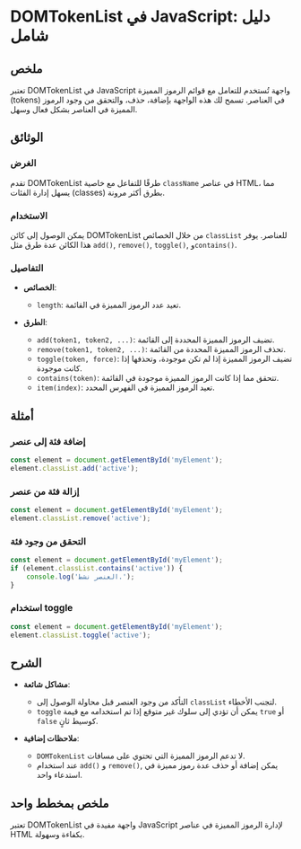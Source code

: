 <!--
Meta Description: # DOMTokenList في JavaScript: دليل شامل ## ملخص تعتبر DOMTokenList في JavaScript واجهة تُستخدم للتعامل مع قوائم الرموز المميزة (tokens) في العناصر. تس...
Meta Keywords: الرموز, المميزة, element, javascript, domtokenlist
-->

# DOMTokenList في JavaScript: دليل شامل

## ملخص
تعتبر DOMTokenList في JavaScript واجهة تُستخدم للتعامل مع قوائم الرموز المميزة (tokens) في العناصر. تسمح لك هذه الواجهة بإضافة، حذف، والتحقق من وجود الرموز المميزة في العناصر بشكل فعال وسهل.

## الوثائق
### الغرض
تقدم DOMTokenList طرقًا للتفاعل مع خاصية `className` في عناصر HTML، مما يسهل إدارة الفئات (classes) بطرق أكثر مرونة.

### الاستخدام
يمكن الوصول إلى كائن DOMTokenList من خلال الخصائص `classList` للعناصر. يوفر هذا الكائن عدة طرق مثل `add()`, `remove()`, `toggle()`, و`contains()`.

### التفاصيل
- **الخصائص**:
  - `length`: تعيد عدد الرموز المميزة في القائمة.
  
- **الطرق**:
  - `add(token1, token2, ...)`: تضيف الرموز المميزة المحددة إلى القائمة.
  - `remove(token1, token2, ...)`: تحذف الرموز المميزة المحددة من القائمة.
  - `toggle(token, force)`: تضيف الرموز المميزة إذا لم تكن موجودة، وتحذفها إذا كانت موجودة. 
  - `contains(token)`: تتحقق مما إذا كانت الرموز المميزة موجودة في القائمة.
  - `item(index)`: تعيد الرموز المميزة في الفهرس المحدد.

## أمثلة
### إضافة فئة إلى عنصر
```javascript
const element = document.getElementById('myElement');
element.classList.add('active');
```

### إزالة فئة من عنصر
```javascript
const element = document.getElementById('myElement');
element.classList.remove('active');
```

### التحقق من وجود فئة
```javascript
const element = document.getElementById('myElement');
if (element.classList.contains('active')) {
    console.log('العنصر نشط.');
}
```

### استخدام toggle
```javascript
const element = document.getElementById('myElement');
element.classList.toggle('active');
```

## الشرح
- **مشاكل شائعة**: 
  - التأكد من وجود العنصر قبل محاولة الوصول إلى `classList` لتجنب الأخطاء.
  - `toggle` يمكن أن تؤدي إلى سلوك غير متوقع إذا تم استخدامه مع قيمة `true` أو `false` كوسيط ثانٍ.
  
- **ملاحظات إضافية**: 
  - `DOMTokenList` لا تدعم الرموز المميزة التي تحتوي على مسافات.
  - عند استخدام `add()` و `remove()`, يمكن إضافة أو حذف عدة رموز مميزة في استدعاء واحد.

## ملخص بمخطط واحد
تعتبر DOMTokenList واجهة مفيدة في JavaScript لإدارة الرموز المميزة في عناصر HTML بكفاءة وسهولة.